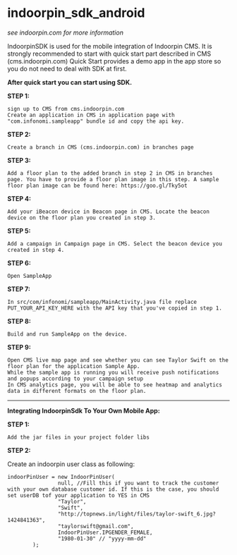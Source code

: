 # indoorpin_sdk_android

*see indoorpin.com for more information*

IndoorpinSDK is used for the mobile integration of Indoorpin CMS. It is strongly recommended to start with quick start part described in CMS (cms.indoorpin.com) Quick Start provides a demo app in the app store so you do not need to deal with SDK at first. 

**After quick start you can start using SDK.**

**STEP 1:**
```
sign up to CMS from cms.indoorpin.com 
Create an application in CMS in application page with "com.infonomi.sampleapp" bundle id and copy the api key.
```
**STEP 2:**
```
Create a branch in CMS (cms.indoorpin.com) in branches page
```
**STEP 3:**
```
Add a floor plan to the added branch in step 2 in CMS in branches page. You have to provide a floor plan image in this step. A sample floor plan image can be found here: https://goo.gl/Tky5ot 
```

**STEP 4:**
```
Add your iBeacon device in Beacon page in CMS. Locate the beacon device on the floor plan you created in step 3.
```

**STEP 5:**
```
Add a campaign in Campaign page in CMS. Select the beacon device you created in step 4. 
``` 

**STEP 6:**
```
Open SampleApp
```

**STEP 7:**
```
In src/com/infonomi/sampleapp/MainActivity.java file replace PUT_YOUR_API_KEY_HERE with the API key that you've copied in step 1.
```

**STEP 8:**
```
Build and run SampleApp on the device.
```

**STEP 9:**
```
Open CMS live map page and see whether you can see Taylor Swift on the floor plan for the application Sample App.
While the sample app is running you will receive push notifications and popups according to your campaign setup
In CMS analytics page, you will be able to see heatmap and analytics data in different formats on the floor plan.
```
----------------------------------------------------------------------------------------------------------------------


**Integrating IndoorpinSdk To Your Own Mobile App:**

**STEP 1:**
```
Add the jar files in your project folder libs
```
**STEP 2:**

Create an indoorpin user class as following:
```
indoorPinUser = new IndoorPinUser(
				null, //Fill this if you want to track the customer with your own database customer id. If this is the case, you should set userDB tof your application to YES in CMS
				"Taylor", 
				"Swift", 
				"http://topnews.in/light/files/taylor-swift_6.jpg?1424841363", 
				"taylorswift@gmail.com", 
				IndoorPinUser.IPGENDER_FEMALE, 
				"1980-01-30" // "yyyy-mm-dd"
		); 
```

